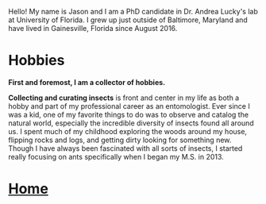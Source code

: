 Hello! My name is Jason and I am a PhD candidate in Dr. Andrea Lucky's lab at University of Florida. I grew up just outside of Baltimore, Maryland and have lived in Gainesville, Florida since August 2016.

# Hobbies

**First and foremost, I am a collector of hobbies.**

**Collecting and curating insects** is front and center in my life as both a hobby and part of my professional career as an entomologist. Ever since I was a kid, one of my favorite things to do was to observe and catalog the natural world, especially the incredible diversity of insects found all around us. I spent much of my childhood exploring the woods around my house, flipping rocks and logs, and getting dirty looking for something new. Though I have always been fascinated with all sorts of insects, I started really focusing on ants specifically when I began my M.S. in 2013.

# [Home](https://jlwilliants.github.io/)
